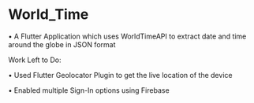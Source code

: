 # World_Time
• A Flutter Application which uses WorldTimeAPI to extract date and time around the globe in JSON format

Work Left to Do:

• Used Flutter Geolocator Plugin to get the live location of the device

• Enabled multiple Sign-In options using Firebase
